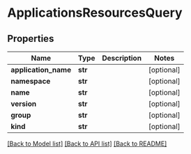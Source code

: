 # ApplicationsResourcesQuery

## Properties
Name | Type | Description | Notes
------------ | ------------- | ------------- | -------------
**application_name** | **str** |  | [optional] 
**namespace** | **str** |  | [optional] 
**name** | **str** |  | [optional] 
**version** | **str** |  | [optional] 
**group** | **str** |  | [optional] 
**kind** | **str** |  | [optional] 

[[Back to Model list]](../README.md#documentation-for-models) [[Back to API list]](../README.md#documentation-for-api-endpoints) [[Back to README]](../README.md)

